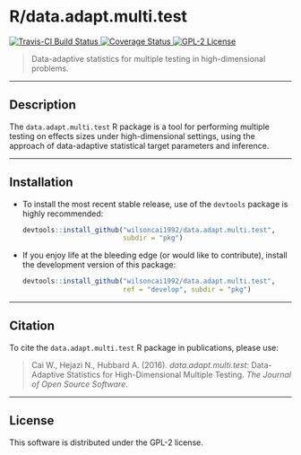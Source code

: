 # R/data.adapt.multi.test

[![Travis-CI Build Status](https://travis-ci.org/wilsoncai1992/data.adapt.multi.test.svg)
](https://travis-ci.org/wilsoncai1992/data.adapt.multi.test)
[![Coverage
Status](https://coveralls.io/repos/github/wilsoncai1992/data.adapt.multi.test/badge.svg)
](https://coveralls.io/github/wilsoncai1992/data.adapt.multi.test?branch=master)
[![GPL-2
License](http://img.shields.io/:license-gpl2-blue.svg)](http://www.gnu.org/licenses/gpl-2.0.html)

> Data-adaptive statistics for multiple testing in high-dimensional problems.

---

## Description

The `data.adapt.multi.test` R package is a tool for performing multiple testing
on effects sizes under high-dimensional settings, using the approach of
data-adaptive statistical target parameters and inference.

---

## Installation

* To install the most recent stable release, use of the `devtools` package is
    highly recommended:

    ```R
    devtools::install_github("wilsoncai1992/data.adapt.multi.test",
                             subdir = "pkg")
    ```

* If you enjoy life at the bleeding edge (or would like to contribute), install
    the development version of this package:

    ```R
    devtools::install_github("wilsoncai1992/data.adapt.multi.test",
                             ref = "develop", subdir = "pkg")
    ```

---

## Citation

To cite the `data.adapt.multi.test` R package in publications, please use:
> Cai W., Hejazi N., Hubbard A. (2016). *data.adapt.multi.test*: Data-Adaptive
> Statistics for High-Dimensional Multiple Testing. *The Journal of Open Source
> Software*.

---

## License

This software is distributed under the GPL-2 license.
